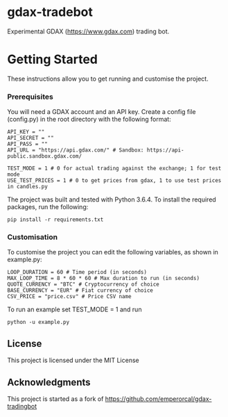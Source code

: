 # gdax-tradebot

Experimental GDAX (https://www.gdax.com) trading bot.

# Getting Started

These instructions allow you to get running and customise the project.

### Prerequisites

You will need a GDAX account and an API key. Create a config file (config.py) in the root directory with the following format:

```
API_KEY = ""
API_SECRET = ""
API_PASS = ""
API_URL = "https://api.gdax.com/" # Sandbox: https://api-public.sandbox.gdax.com/

TEST_MODE = 1 # 0 for actual trading against the exchange; 1 for test mode
USE_TEST_PRICES = 1 # 0 to get prices from gdax, 1 to use test prices in candles.py
```

The project was built and tested with Python 3.6.4. To install the required packages, run the following:

```
pip install -r requirements.txt
```
### Customisation

To customise the project you can edit the following variables, as shown in example.py:

```
LOOP_DURATION = 60 # Time period (in seconds)
MAX_LOOP_TIME = 8 * 60 * 60 # Max duration to run (in seconds)
QUOTE_CURRENCY = "BTC" # Cryptocurrency of choice
BASE_CURRENCY = "EUR" # Fiat currency of choice
CSV_PRICE = "price.csv" # Price CSV name
```

To run an example set TEST_MODE = 1 and run
```
python -u example.py
```

## License

This project is licensed under the MIT License

## Acknowledgments

This project is started as a fork of https://github.com/emperorcal/gdax-tradingbot